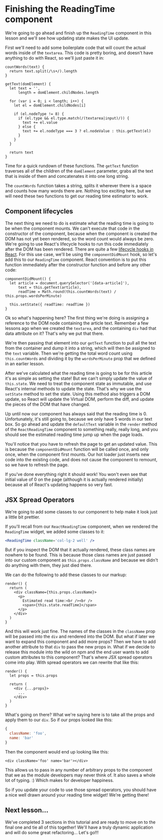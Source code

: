 # Finishing the ReadingTime component

We're going to go ahead and finish up the `ReadingTime` component in this
lesson and we'll see how updating state makes the UI update.

First we'll need to add some boilerplate code that will count the actual
words inside of the `textarea`. This code is pretty boring, and
doesn't have anything to do with React, so we'll just paste it in:
```es6
countWords(text) {
  return text.split(/\s+/).length
}

getText(domElement) {
  let text = '',
      length = domElement.childNodes.length

  for (var i = 0; i < length; i++) {
    let el = domElement.childNodes[i]

    if (el.nodeType != 8) {
      if (el.type && el.type.match(/(textarea|input)/)) {
        text += el.value
      } else {
        text += el.nodeType === 3 ? el.nodeValue : this.getText(el)
      }
    }
  }

  return text
}
```

Time for a quick rundown of these functions. The `getText` function traverses
all of the children of the `domElement` parameter, grabs all the text that
is inside of them and concatenates it into one long string.

The `countWords` function takes a string, splits it wherever there is a
space and counts how many words there are. Nothing too exciting here, but we
will need these two functions to get our reading time estimator to work.

## Component lifecycles

The next thing we need to do is estimate what the reading time is going to be
when the component mounts. We can't execute that code in the constructor of the
component, because when the component is created the DOM has not yet been rendered,
so the word count would always be zero. We're going to use React's lifecycle hooks to run
this code immediately after the DOM has been rendered. There are quite a few
[lifecycle hooks in React](https://facebook.github.io/react/docs/component-specs.html#lifecycle-methods).
For this use case, we'll be using the `componentDidMount` hook, so let's add
this to our `ReadingTime` component. React convention is to put this function
immediately after the constructor function and before any other code:
```es6
componentDidMount() {
  let article = document.querySelector('[data-article]'),
      text = this.getText(article),
      readTime = Math.round(this.countWords(text) / this.props.wordsPerMinute)

  this.setState({ readTime: readTime })
}
```

Ok so what's happening here? The first thing we're doing is assigning a reference to the
DOM node containing the article text. Remember a few lessons ago
when we created the `textarea`, and the containing `div` had that data attribute
on it? That's why we put that there.

We're then passing that element into our `getText` function to pull all the text
from the container and dump it into a string, which will then be assigned to the
`text` variable. Then we're getting the total word count using `this.countWords`
and dividing it by the `wordsPerMinute` prop that we defined in an earlier lesson.

After we've calculated what the reading time is going to be for this article
it's as simple as setting the state! But we can't simply update the value
of `this.state`. We need to treat the component state as immutable, and use
React's internal methods to update the state. That's why we use the `setState`
method to set the state. Using this method also triggers a DOM update, so React will
update the Virtual DOM, perform the diff, and update the pieces of the DOM that have changed.

Up until now our component has always said that the reading time is 0.
Unfortunately, it's still going to, because we only have 5 words in our text
box. So go ahead and update the `defaultText` variable in the `render` method
of the `ReactReadingTime` component to something really, really long, and you
should see the estimated reading time jump up when the page loads.

You'll notice that you have to refresh the page to get an updated value. This
is because the `componentDidMount` function will be called once, and only
once, when the component first mounts. Our hot loader just inserts new code
into the existing code, and does not cause the component to remount, so we
have to refresh the page.

If you've done everything right it should work! You won't even see that initial
value of 0 on the page (although it is actually rendered initially) because
all of React's updating happens so very fast.

## JSX Spread Operators

We're going to add some classes to our component to help make it look just a
little bit prettier.

If you'll recall from our `ReactReadingTime` component, when we rendered the
`ReadingTime` widget, we added some classes to it:
```jsx
<ReadingTime className='col-lg-2 well' />
```

But if you inspect the DOM that it actually rendered, these class names are
nowhere to be found. This is because those class names are just passed into
our custom component as `this.props.className` and because we didn't do
anything with them, they just died there.

We can do the following to add these classes to our markup:
```es6
render() {
  return (
    <div className={this.props.className}>
      <p>
        Estimated read time:<br /><br />
        <span>{this.state.readTime}</span>
      </p>
    </div>
  )
}
```

And this will work just fine. The names of the classes in the `className` prop will be
passed into the `div` and rendered into the DOM. But what if later we want to
expand this component and add more props? Then we have to add another attribute
to that `div` to pass the new props in. What if we decide to release this module
into the wild on npm and the end user wants to add custom attributes to this
component? That's where JSX spread operators come into play. With spread
operators we can rewrite that like this:
```es6
render() {
  let props = this.props

  return (
    <div {...props}>
      ...
    </div>
  )
}
```

What's going on there? What we're saying here is to take all the props and
apply them to our `div`. So if our props looked like this:
```javascript
{
  className: 'foo',
  name: 'bar'
}
```

Then the component would end up looking like this:
```es6
<div className='foo' name='bar'></div>
```

This allows us to pass in any number of arbitrary props to the component that
we as the module developers may never think of. It also saves a whole lot of
typing. :) Which makes for developer happiness.

So if you update your code to use those spread operators, you should have a
nice well drawn around your reading time widget! We're getting there!

## Next lesson...

We've completed 3 sections in this tutorial and are ready to move on to the
final one and tie all of this together! We'll have a truly dynamic application
and will do some great refactoring... Let's go!!!
